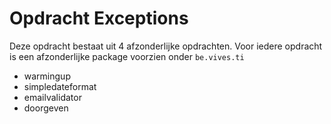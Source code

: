 # Opdracht Exceptions

Deze opdracht bestaat uit 4 afzonderlijke opdrachten.
Voor iedere opdracht is een afzonderlijke package voorzien onder `be.vives.ti`

- warmingup
- simpledateformat
- emailvalidator
- doorgeven
